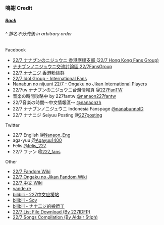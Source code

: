 ### 鳴謝 Credit
##### [Back](../readme.md)

###### _^ 排名不分先後 in arbitrary order_
Facebook
- <a target="_blank" rel="noopener noreferrer" href="https://www.facebook.com/groups/2591995264350406">22/7 ナナブンのニジュウニ 香港應援支部 (22/7 Hong Kong Fans Group)</a>
- <a target="_blank" rel="noopener noreferrer" href="https://www.facebook.com/groups/227FG/">ナナブンノニジュウニ交流討論區 22/7FansGroup</a>
- <a target="_blank" rel="noopener noreferrer" href="https://www.facebook.com/groups/670251690221688">22/7 ナナニジ 香港粉絲群</a>
- <a target="_blank" rel="noopener noreferrer" href="https://www.facebook.com/groups/274226923142369/">22/7 Idol Group - International Fans</a>
- <a target="_blank" rel="noopener noreferrer" href="https://www.facebook.com/groups/703619237062957/">Nanabun no nijuuni 22/7 - Ongaku no Jikan International Players</a>
- 22/7tw ナナブンのニジュウニ台灣情報頁 <a target="_blank" rel="noopener noreferrer" href="https://www.facebook.com/227FanTW/">@227FanTW</a>
- 音楽の時間攻略中 by 227fantw <a target="_blank" rel="noopener noreferrer" href="https://www.facebook.com/nanaon227fantw/">@nanaon227fantw</a>
- 22/7音楽の時間～中文情報區～ <a target="_blank" rel="noopener noreferrer" href="https://www.facebook.com/nanaonzh/">@nanaonzh</a>
- 22/7 ナナブンノニジュウニ Indonesia Fanspage <a target="_blank" rel="noopener noreferrer" href="https://www.facebook.com/pg/nanabunnoID/">@nanabunnoID</a>
- 22/7 ナナニジ Seiyuu Posting <a target="_blank" rel="noopener noreferrer" href="https://www.facebook.com/227posting/">@227posting</a>

Twitter
- 22/7 English <a target="_blank" rel="noopener noreferrer" href="https://twitter.com/Nanaon_Eng">@Nanaon_Eng</a>
- aga-yuu <a target="_blank" rel="noopener noreferrer" href="https://twitter.com/Agayuu1400">@Agayuu1400</a>
- Felis <a target="_blank" rel="noopener noreferrer" href="https://twitter.com/felis_227">@felis_227</a>
- 22/7 ファン <a target="_blank" rel="noopener noreferrer" href="https://twitter.com/227_fans">@227_fans</a>

Other
- <a target="_blank" rel="noopener noreferrer" href="https://nanabunnonijyuuni.fandom.com/wiki/22/7_Wiki">22/7 Fandom Wiki</a>
- <a target="_blank" rel="noopener noreferrer" href="https://nanaon.fandom.com/wiki/Nanabunnonijyuuni:_Ongaku_no_Jikan_Wiki">22/7 Ongaku no Jikan Fandom Wiki</a>
- <a target="_blank" rel="noopener noreferrer" href="http://227cnwiki.com/wiki/%e9%a6%96%e9%a1%b5">22/7 中文 Wiki</a>
- <a target="_blank" rel="noopener noreferrer" href="https://yande.re/post">yande.re</a>
- <a target="_blank" rel="noopener noreferrer" href="https://space.bilibili.com/118938280/">bilibili - 227中文应援站</a>
- <a target="_blank" rel="noopener noreferrer" href="https://space.bilibili.com/730686/">bilibili - Sov</a>
- <a target="_blank" rel="noopener noreferrer" href="https://space.bilibili.com/571233650/">bilibili - ナナ二ジ的搬运工</a>
- <a target="_blank" rel="noopener noreferrer" href="https://docs.google.com/spreadsheets/d/1WTivciQQNjgQg_e7i_2bT2AUOb9uE2gL7L9P8UZUs6c/">22/7 List File Download (By 227IDFP)</a>
- <a target="_blank" rel="noopener noreferrer" href="https://drive.google.com/drive/folders/121gXCDH8lwlcEAQ0HDC338_QV1D5yqnH">22/7 Songs Compilation (By Aldair Stiph)</a>
